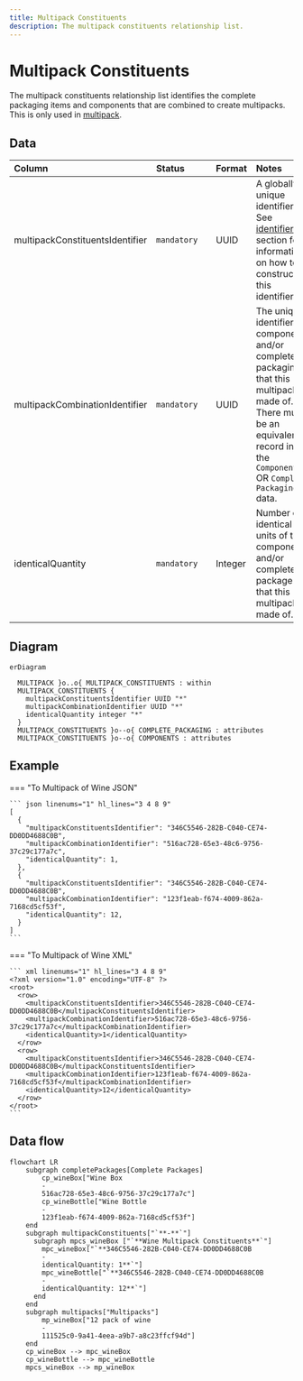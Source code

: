 ```yaml
---
title: Multipack Constituents
description: The multipack constituents relationship list.
---
```


# Multipack Constituents

The multipack constituents relationship list identifies the complete packaging items and components that are combined to create multipacks. This is only used in [multipack](../3_Data_Specification/3_5_Multipack.md).

## Data
|Column|<div style="width:90px">Status</div>|Format|Notes|
|:-|:-|:-|:-|
|multipackConstituentsIdentifier|`mandatory`|UUID|A globally unique identifier. See [identifiers](../4_Identifiers/4_1_Identifiers.md) section for information on how to construct this identifier|
|multipackCombinationIdentifier|`mandatory`|UUID|The unique identifier of components and/or complete packaging that this multipack is made of. There must be an equivalent record in the `Components` OR `Complete Packaging` data.|
|identicalQuantity|`mandatory`|Integer|Number of identical units of the component and/or complete package that this multipack is made of.|

## Diagram

``` mermaid
erDiagram

  MULTIPACK }o..o{ MULTIPACK_CONSTITUENTS : within
  MULTIPACK_CONSTITUENTS {
    multipackConstituentsIdentifier UUID "*"
    multipackCombinationIdentifier UUID "*"
    identicalQuantity integer "*"
  }
  MULTIPACK_CONSTITUENTS }o--o{ COMPLETE_PACKAGING : attributes
  MULTIPACK_CONSTITUENTS }o--o{ COMPONENTS : attributes
```

## Example

=== "To Multipack of Wine JSON"

    ``` json linenums="1" hl_lines="3 4 8 9"
    [
      {
        "multipackConstituentsIdentifier": "346C5546-282B-C040-CE74-DD0DD4688C0B",
        "multipackCombinationIdentifier": "516ac728-65e3-48c6-9756-37c29c177a7c",
        "identicalQuantity": 1,
      },
      {
        "multipackConstituentsIdentifier": "346C5546-282B-C040-CE74-DD0DD4688C0B",
        "multipackCombinationIdentifier": "123f1eab-f674-4009-862a-7168cd5cf53f",
        "identicalQuantity": 12,
      } 
    ]
    ```
=== "To Multipack of Wine XML"

    ``` xml linenums="1" hl_lines="3 4 8 9"
    <?xml version="1.0" encoding="UTF-8" ?>
    <root>
      <row>
        <multipackConstituentsIdentifier>346C5546-282B-C040-CE74-DD0DD4688C0B</multipackConstituentsIdentifier>
        <multipackCombinationIdentifier>516ac728-65e3-48c6-9756-37c29c177a7c</multipackCombinationIdentifier>
        <identicalQuantity>1</identicalQuantity>
      </row>
      <row>
        <multipackConstituentsIdentifier>346C5546-282B-C040-CE74-DD0DD4688C0B</multipackConstituentsIdentifier>
        <multipackCombinationIdentifier>123f1eab-f674-4009-862a-7168cd5cf53f</multipackCombinationIdentifier>
        <identicalQuantity>12</identicalQuantity>
      </row>
    </root>
    ```

## Data flow

``` mermaid
flowchart LR
    subgraph completePackages[Complete Packages]
        cp_wineBox["Wine Box
        -
        516ac728-65e3-48c6-9756-37c29c177a7c"]
        cp_wineBottle["Wine Bottle
        -
        123f1eab-f674-4009-862a-7168cd5cf53f"]
    end
    subgraph multipackConstituents["`**-**`"]
      subgraph mpcs_wineBox ["`**Wine Multipack Constituents**`"]
        mpc_wineBox["`**346C5546-282B-C040-CE74-DD0DD4688C0B
        -
        identicalQuantity: 1**`"]
        mpc_wineBottle["`**346C5546-282B-C040-CE74-DD0DD4688C0B
        -
        identicalQuantity: 12**`"]
      end
    end
    subgraph multipacks["Multipacks"]
        mp_wineBox["12 pack of wine
        -
        111525c0-9a41-4eea-a9b7-a8c23ffcf94d"]
    end
    cp_wineBox --> mpc_wineBox
    cp_wineBottle --> mpc_wineBottle
    mpcs_wineBox --> mp_wineBox
```
